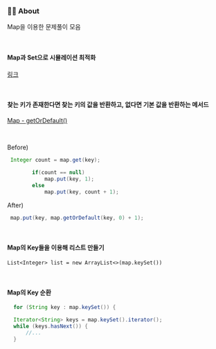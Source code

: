 ### 👨‍💻 About
Map을 이용한 문제풀이 모음

<br>

#### Map과 Set으로 시뮬레이션 최적화
[링크](https://github.com/AtomicLiquors/Algorithm_Practice/blob/main/simulation/Main_16946_GPT.java)

<br> 

#### 찾는 키가 존재한다면 찾는 키의 값을 반환하고, 없다면 기본 값을 반환하는 메서드

[Map - getOrDefault()](https://gymdev.tistory.com/39)

<br>

Before)
```java
 Integer count = map.get(key);
        
        if(count == null)
            map.put(key, 1);    
        else
            map.put(key, count + 1);
```
After)
```java
 map.put(key, map.getOrDefault(key, 0) + 1);
```

<br> 

#### Map의 Key들을 이용해 리스트 만들기
  ```
  List<Integer> list = new ArrayList<>(map.keySet())
  ```


<br> 

#### Map의 Key 순환
  ```java
    for (String key : map.keySet()) {
  ```
  ```java
    Iterator<String> keys = map.keySet().iterator();
    while (keys.hasNext()) {
        //...
    }
  ```
